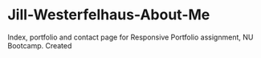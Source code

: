# Jill-Westerfelhaus-About-Me
Index, portfolio and contact page for Responsive Portfolio assignment, NU Bootcamp. Created
